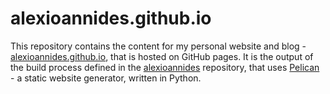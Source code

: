 # alexioannides.github.io

This repository contains the content for my personal website and blog - [alexioannides.github.io](http://alexioannides.github.io), that is hosted on GitHub pages. It is the output of the build process defined in the [alexioannides](https://github.com/AlexIoannides/alexioannides) repository, that uses [Pelican](https://blog.getpelican.com/) - a static website generator, written in Python.
